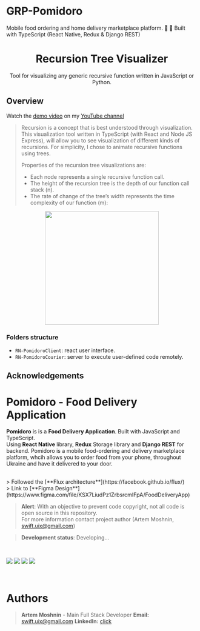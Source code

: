# GRP-Pomidoro
Mobile  food ordering and home delivery marketplace platform.  🍜 🤩 Built with TypeScript (React Native, Redux &amp; Django REST) 

<h1 align="center">Recursion Tree Visualizer</h1>

<p align="center">Tool for visualizing any generic recursive function written in JavaScript or Python.</p>

## Overview

Watch the [demo video](https://youtu.be/VV9sbFn8IoY) on my [YouTube channel](https://www.youtube.com/channel/UC2Q2qLKUSXfPS_mxrtqvixA)

> Recursion is a concept that is best understood through visualization. This visualization tool written in TypeScript (with React and Node JS Express), will allow you to see visualization of different kinds of recursions. For simplicity, I chose to animate recursive functions using trees.
>
> Properties of the recursion tree visualizations are:
>
> - Each node represents a single recursive function call.
> - The height of the recursion tree is the depth of our function call stack (n).
> - The rate of change of the tree’s width represents the time complexity of our function (m):

<div align="center">
  <img src="./Pomidoro-W.png" height="300"/>
</div>

### Folders structure

- `RN-PomidoroClient`: react user interface.
- `RN-PomidoroCourier`: server to execute user-defined code remotely.

## Acknowledgements

# Pomidoro - Food Delivery Application 

**Pomidoro** is is a **Food Delivery Application**.
Built with JavaScript and TypeScript. <br>
Using **React Native** library, **Redux** Storage library and **Django REST** for backend.
Pomidoro is a mobile food-ordering and delivery marketplace platform, whcih allows you to order food from your phone, throughout Ukraine  and have it delivered to your door.

</br>
> Followed the [**Flux architecture**](https://facebook.github.io/flux/) </br>
> Link to [**Figma Design**](https://www.figma.com/file/KSX7LiudPz1ZrbsrcmIFpA/FoodDeliveryApp)

> **Alert**: With an objective to prevent code copyright, not all code is open source in this repository. </br>
> For more information contact project author (Artem Moshnin, swift.uix@gmail.com)

> **Development status**: Developing...
</br>
 <p float="center">
 <img src="https://user-images.githubusercontent.com/62706319/84562206-f5bdc680-ad52-11ea-8544-d652ed9e8906.PNG"  />
 <img src="https://user-images.githubusercontent.com/62706319/84562253-53521300-ad53-11ea-84c2-0c2a251b3a6f.PNG"  />
 <img src="https://user-images.githubusercontent.com/62706319/84562563-92816380-ad55-11ea-97ec-61ac88599a95.PNG"  />
 <img src="https://user-images.githubusercontent.com/62706319/84562294-c52a5c80-ad53-11ea-8ef9-6a3d62807bbe.PNG"  />
</p>
<br>
 
# Authors

> **Artem Moshnin** - Main Full Stack Developer
> **Email:** swift.uix@gmail.com
> **LinkedIn:** [click](https://www.linkedin.com/in/artem77/)

</br>



